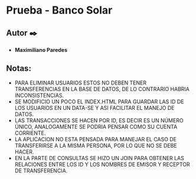 # Prueba - Banco Solar

## Autor ✒️

- **Maximiliano Paredes**


## Notas:

- PARA ELIMINAR USUARIOS ESTOS NO DEBEN TENER TRANSFERENCIAS EN LA BASE DE DATOS, DE LO CONTRARIO HABRIA INCONSISTENCIAS.
- SE MODIFICIO UN POCO EL INDEX.HTML PARA GUARDAR LAS ID DE LOS USUARIOS EN UN DATA-SE Y ASI FACILITAR EL MANEJO DE DATOS.
- LAS TRANSACCIONES SE HACEN POR ID, ES DECIR ES UN NÚMERO ÚNICO, ANALOGAMENTE SE PODRIA PENSAR COMO SU CUENTA CORRIENTE.
- LA APLICACION NO ESTA PENSADA PARA MANEJAR EL CASO DE TRANSFERIRSE A LA MISMA PERSONA, POR LO QUE NO SE DEBE HACER.
- EN LA PARTE DE CONSULTAS SE HIZO UN JOIN PARA OBTENER LAS RELACIONES ENTRE LOS ID Y LOS NOMBRES DE EMISOR Y RECEPTOR DE TRANSFERENCIA.


